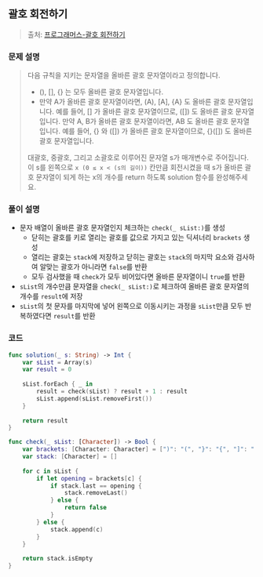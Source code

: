 ## 괄호 회전하기

> 출처: [프로그래머스-괄호 회전하기](https://school.programmers.co.kr/learn/courses/30/lessons/76502)

### 문제 설명
> 다음 규칙을 지키는 문자열을 올바른 괄호 문자열이라고 정의합니다.
> - (), [], {} 는 모두 올바른 괄호 문자열입니다.
> - 만약 A가 올바른 괄호 문자열이라면, (A), [A], {A} 도 올바른 괄호 문자열입니다. 예를 들어, [] 가 올바른 괄호 문자열이므로, ([]) 도 올바른 괄호 문자열입니다.
> 만약 A, B가 올바른 괄호 문자열이라면, AB 도 올바른 괄호 문자열입니다. 예를 들어, {} 와 ([]) 가 올바른 괄호 문자열이므로, {}([]) 도 올바른 괄호 문자열입니다.
> 
> 대괄호, 중괄호, 그리고 소괄호로 이루어진 문자열 s가 매개변수로 주어집니다. 
이 s를 왼쪽으로 `x (0 ≤ x < (s의 길이))` 칸만큼 회전시켰을 때 s가 올바른 괄호 문자열이 되게 하는 x의 개수를 return 하도록 solution 함수를 완성해주세요.

### 풀이 설명
- 문자 배열이 올바른 괄호 문자열인지 체크하는 `check(_ sList:)`를 생성
    - 닫히는 괄호를 키로 열리는 괄호를 값으로 가지고 있는 딕셔너리 `brackets` 생성
    - 열리는 괄호는 `stack`에 저장하고 닫히는 괄호는 `stack`의 마지막 요소와 검사하여 알맞는 괄호가 아니라면 `false`를 반환
    - 모두 검사했을 때 `check`가 모두 비어있다면 올바른 문자열이니 `true`를 반환
- `sList`의 개수만큼 문자열을 `check(_ sList:)`로 체크하여 올바른 괄호 문자열의 개수를 `result`에 저장
- `sList`의 첫 문자를 마지막에 넣어 왼쪽으로 이동시키는 과정을 `sList`만큼 모두 반복하였다면 `result`를 반환

### 코드
```swift
func solution(_ s: String) -> Int {
    var sList = Array(s)
    var result = 0
    
    sList.forEach { _ in
        result = check(sList) ? result + 1 : result
        sList.append(sList.removeFirst())
    }
    
    return result
}

func check(_ sList: [Character]) -> Bool {
    var brackets: [Character: Character] = [")": "(", "}": "{", "]": "["]
    var stack: [Character] = []
    
    for c in sList {
        if let opening = brackets[c] {
            if stack.last == opening {
                stack.removeLast()
            } else {
                return false
            }
        } else {
            stack.append(c)
        }
    }
    
    return stack.isEmpty
}
```
